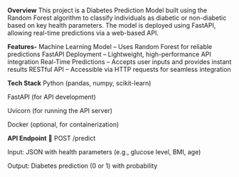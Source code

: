 **Overview**
This project is a Diabetes Prediction Model built using the Random Forest algorithm to classify individuals as diabetic or non-diabetic based on key health parameters. The model is deployed using FastAPI, allowing real-time predictions via a web-based API.

**Features-**
 Machine Learning Model – Uses Random Forest for reliable predictions
 FastAPI Deployment – Lightweight, high-performance API integration
 Real-Time Predictions – Accepts user inputs and provides instant results
 RESTful API – Accessible via HTTP requests for seamless integration

**Tech Stack**
Python (pandas, numpy, scikit-learn)

FastAPI (for API development)

Uvicorn (for running the API server)

Docker (optional, for containerization)

**API Endpoint**
🔹 POST /predict

Input: JSON with health parameters (e.g., glucose level, BMI, age)

Output: Diabetes prediction (0 or 1) with probability
